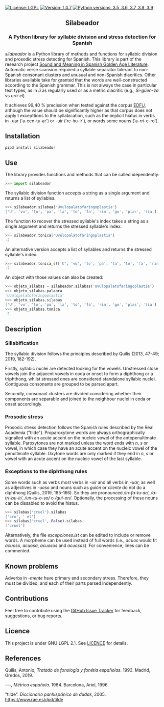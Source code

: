 [![License: LGPL](https://img.shields.io/github/license/fsanzl/silabeador)](https://opensource.org/licenses/LGPL-2.1)
[![Version: 1.0.7](https://img.shields.io/github/v/release/fsanzl/silabeador?include_prereleases)](https://pypi.org/project/silabeador/)
[![Python versions: 3.5, 3.6, 3.7, 3.8, 3.9](https://img.shields.io/pypi/pyversions/silabeador)](https://pypi.org/project/silabeador/)


<h2 align="center">Silabeador</h2>

<h3 align="center">A Python library for syllabic division and stress detection for Spanish</h2>

*silabeador* is a Python library of methods and functions for syllabic division and prosodic stress detecting for Spanish.
This library is part of the research project [Sound and Meaning in Spanish Golden Age Literature](https://soundandmeaning.univie.ac.at/). Automatic verse scansion required a syllable separator tolerant to non-Spanish consonant clusters and unusual and non-Spanish diacritics. Other libraries available take for granted that the words are well-constructed according to the Spanish grammar. This is not always the case in particular text types, as in *ü* as regularly used or as a metric diacritic (e.g., *Si-güen-za* vs *crü-el*).


It achieves 99,40 % precission when tested against the corpus [EDFU](https://github.com/linhd-postdata/edfu), although the value should be significantly higher as that corpus does not apply t
excepttions to the syllabication, such as the implicit hiatus in verbs in -uar ('a-cen-tu-ar') or -uir ('re-hu-ir'), or words some nouns ('a-rri-e-ro').

## Installation

```bash
pip3 install silabeador
```

## Use

The library provides functions and methods that can be called idependently:


```python
>>> import silabeador
```

The syllabic division function accepts a string as a single argument and returns a list of syllables.

```python
>>> silabeador.silabea('Uvulopalatofaringoplastia')
['U', 'vu', 'lo', 'pa', 'la', 'to', 'fa', 'rin', 'go', 'plas', 'tia']
```

The function to recover the stressed syllable's index takes a string as s single argument and returns the stressed syllable's index.

```python
>>> silabeador.tonica('Uvulopalatofaringoplastia')
-2
```

An alternative version accepts a list of syllables and returns the stressed syllable's index.

```python
>>> silabeador.tonica_s(['U', 'vu', 'lo', 'pa', 'la', 'to', 'fa', 'rin', 'go', 'plas', 'tia'])
-2
```

An object with those values can also be created:

```python
>>> objeto_silabas = silabeador.silabas('Uvulopalatofaringoplastia')
>>> objeto_silabas.palabra
'Uvulopalatofaringoplastia'
>>> objeto_silabas.silabas
['U', 'vu', 'lo', 'pa', 'la', 'to', 'fa', 'rin', 'go', 'plas', 'tia']
>>> objeto_silabas.tonica
-2
``` 


## Description

### Sillabification

The syllabic division follows the principles described by Quilis (2013, 47-49; 2019, 182-192).

Firstly, syllabic nuclei are detected looking for the vowels. Unstressed close vowels join the adjacent vowels in coda or onset to form a diphthong or a triphthong, whilst stressed ones are considered standalone syllabic nuclei. Contiguous consonants are grouped to be parsed apart.

Secondly, consonant clusters are divided considering whether their components are separable and joined to the neighbour nuclei in coda or onset accordingly. 


### Prosodic stress

Prosodic stress detection follows the Spanish rules described by the Real Academia ("tilde"). Proparoxytone words are always orthographically signalled with an acute accent on the nucleic vowel of the antepenultimate syllable. Paroxytones are not marked unless the word ends with *n*, *s* or vowel, in which case they have an acute accent on the nucleic vowel of the penultimate syllable. Oxytone words are only marked if they end in *n*, *s* or vowel with an acute accent on the nucleic vowel of the last syllable. 

### Exceptions to the diphthong rules

Some words such as verbs most verbs in *-uir* and all verbs in *-uar*, as well as adjectives in *-uoso* and nouns such as *guión* or *cliente* do not do a diphthong (Quilis, 2019, 185-186). So they are pronounced */in-fa-tu-ar/*, */a-tri-bu-ir/*, */un-tu-o-so/* o */gui-on/*. Optionally, the processing of these nouns can be dissabled to avoid the hiatus.

```python
>>> silabas('cruel').silabas
['cru', ' el']
>>> silabas('cruel', False).silabas
['cruel']
```
Alternatively, the file *excepciones.lst* can be edited to include or remove words. A morpheme can be used instead of full words (i.e., *acuos* would fit *acuoso*, *acuosa*, *acuosos* and *acuosas*). For convenience, lines can be commented.

## Known problems

Adverbs in *-mente* have primary and secondary stress. Therefore, they must be divided, and each of their parts parsed  independently.


## Contributions

Feel free to contribute using the [GitHub Issue Tracker](https://github.com/fsanzl/silabeador/issues) for feedback, suggestions, or bug reports.


## Licence

This project is under GNU LGPL 2.1. See [LICENCE](https://github.com/fsanzl/silabeador/LICENCE) for details.

## References

Quilis, Antonio, *Tratado de fonología y fonétia españolas*. 1993. Madrid, Gredos, 2019.

---, *Métrica española*. 1984. Barcelona, Ariel, 1996.

"tilde". *Diccionario panhispánico de dudas*, 2005. https://www.rae.es/dpd/tilde
